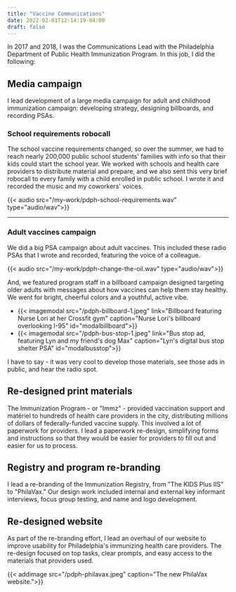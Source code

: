 ```yaml
---
title: "Vaccine Communications"
date: 2022-02-01T12:14:19-04:00
draft: false
---
```


In 2017 and 2018, I was the Communications Lead with the Philadelphia Department of Public Health Immunization Program. In this job, I did the following:

## Media campaign
I lead development of a large media campaign for adult and childhood immunization campaign: developing strategy, designing billboards, and recording PSAs.

### School requirements robocall
The school vaccine requirements changed, so over the summer, we had to reach nearly 200,000 public school students' families with info so that their kids could start the school year. We worked with schools and health care providers to distribute material and prepare, and we also sent this very brief robocall to every family with a child enrolled in public school. I wrote it and recorded the music and my coworkers' voices. 

{{< audio src="/my-work/pdph-school-requirements.wav" type="audio/wav">}}

---

### Adult vaccines campaign
We did a big PSA campaign about adult vaccines. This included these radio PSAs that I wrote and recorded, featuring the voice of a colleague. 

{{< audio src="/my-work/pdph-change-the-oil.wav" type="audio/wav">}}

And, we featured program staff in a billboard campaign designed targeting older adults with messages about how vaccines can help them stay healthy. We went for bright, cheerful colors and a youthful, active vibe. 
- {{< imagemodal src="/pdph-billboard-1.jpeg" link="Billboard featuring Nurse Lori at her Crossfit gym" caption="Nurse Lori's billboard overlooking I-95" id="modalbillboard">}}
-  {{< imagemodal src="/pdph-bus-stop-1.jpeg" link="Bus stop ad, featuring Lyn and my friend's dog Max" caption="Lyn's digital bus stop shelter PSA" id="modalbusstop">}}

I have to say - it was very cool to develop those materials, see those ads in public, and hear the radio spot. 

## Re-designed print materials
The Immunization Program - or "Immz" - provided vaccination support and matériel to hundreds of health care providers in the city, distributing millions of dollars of federally-funded vaccine supply. This involved a lot of paperwork for providers. I lead a paperwork re-design, simplifying forms and instructions so that they would be easier for providers to fill out and easier for us to process.

## Registry and program re-branding 
I lead a re-branding of the Immunization Registry, from "The KIDS Plus IIS" to "PhilaVax." Our design work included internal and external key informant interviews, focus group testing, and name and logo development. 

## Re-designed website
As part of the re-branding effort, I lead an overhaul of our website to improve usability for Philadelphia's immunizing health care providers. The re-design focused on top tasks, clear prompts, and easy access to the materials that providers used.  

{{< addimage src="/pdph-philavax.jpeg" caption="The new PhilaVax website.">}}
